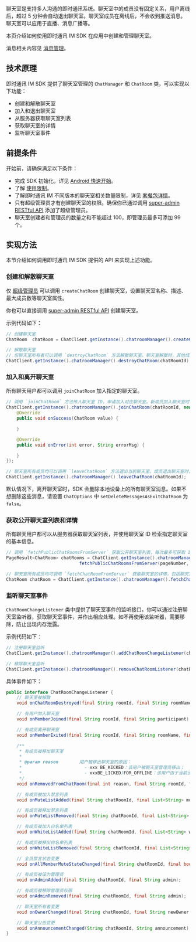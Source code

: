 聊天室是支持多人沟通的即时通讯系统。聊天室中的成员没有固定关系，用户离线后，超过 5 分钟会自动退出聊天室。聊天室成员在离线后，不会收到推送消息。聊天室可以应用于直播、消息广播等。

本页介绍如何使用即时通讯 IM SDK 在应用中创建和管理聊天室。

消息相关内容见 [消息管理](./agora_chat_message_overview)。

## 技术原理

即时通讯 IM SDK 提供了聊天室管理的 `ChatManager` 和 `ChatRoom` 类，可以实现以下功能：

- 创建和解散聊天室
- 加入和退出聊天室
- 从服务器获取聊天室列表
- 获取聊天室的详情
- 监听聊天室事件

## 前提条件

开始前，请确保满足以下条件：

- 完成 SDK 初始化，详见 [Android 快速开始](./agora_chat_get_started_android)。
- 了解 [使用限制](./agora_chat_limitation)。
- 了解即时通讯 IM 不同版本的聊天室相关数量限制，详见 [套餐包详情](./agora_chat_plan)。
- 只有超级管理员才有创建聊天室的权限。确保你已通过调用 [super-admin RESTful API](./agora_chat_restful_chatroom_superadmin?platform=RESTful#添加超级管理员) 添加了超级管理员。
- 聊天室创建者和管理员的数量之和不能超过 100，即管理员最多可添加 99 个。

## 实现方法

本节介绍如何调用即时通讯 IM SDK 提供的 API 来实现上述功能。

### 创建和解散聊天室

仅 [超级管理员](./agora_chat_restful_chatroom_superadmin?platform=RESTful#添加聊天室超级管理员) 可以调用 `createChatRoom` 创建聊天室，设置聊天室名称、描述、最大成员数等聊天室属性。

你也可以直接调用 [super-admin RESTful API](./agora_chat_restful_chatroom_superadmin?platform=RESTful#添加聊天室超级管理员) 创建聊天室。

示例代码如下：

```java
// 创建聊天室
ChatRoom  chatRoom = ChatClient.getInstance().chatroomManager().createChatRoom(subject, description, welcomMessage, maxUserCount, members);

// 解散聊天室
// 仅聊天室所有者可以调用 `destroyChatRoom` 方法解散聊天室。聊天室解散时，其他成员收到 `onChatRoomDestroyed` 回调并被踢出聊天室。
ChatClient.getInstance().chatroomManager().destroyChatRoom(chatRoomId);
```

### 加入和离开聊天室

所有聊天用户都可以调用 `joinChatRoom` 加入指定的聊天室。

```java
// 调用 `joinChatRoom` 方法传入聊天室 ID，申请加入对应聊天室。新成员加入聊天室时，其他成员收到 `onMemberJoined` 回调。
ChatClient.getInstance().chatroomManager().joinChatRoom(chatRoomId, new ValueCallBack<ChatRoom>() {
    @Override
    public void onSuccess(ChatRoom value) {

    }

    @Override
    public void onError(int error, String errorMsg) {

    }
});

// 聊天室所有成员均可以调用 `leaveChatRoom` 方法退出当前聊天室。成员退出聊天室时，其他成员收到 `onMemberExited` 回调。
ChatClient.getInstance().chatroomManager().leaveChatRoom(chatRoomId);
```

默认情况下，离开聊天室时，SDK 会删除本地设备上的所有聊天室消息。如果不想删除这些消息，请设置 `ChatOptions` 中 `setDeleteMessagesAsExitChatRoom` 为 `false`。

### 获取公开聊天室列表和详情

所有聊天用户都可以从服务器获取聊天室列表，并使用聊天室 ID 检索指定聊天室的基本信息。

```java
// 调用 `fetchPublicChatRoomsFromServer` 获取公开聊天室列表，每次最多可获取 1,000 个。
PageResult<ChatRoom> chatRooms = ChatClient.getInstance().chatroomManager().
                            fetchPublicChatRoomsFromServer(pageNumber, pageSize);

// 聊天室所有成员均可调用 `fetchChatRoomFromServer` 获取聊天室的详情，包括聊天室 ID、聊天室名称，聊天室描述、聊天室公告、管理员列表、最大成员数、聊天室所有者、是否全员禁言以及聊天室角色类型。成员列表、黑名单列表、禁言列表需单独调用接口获取。
ChatRoom chatRoom = ChatClient.getInstance().chatroomManager().fetchChatRoomFromServer(chatRoomId);
```

### 监听聊天室事件

`ChatRoomChangeListener` 类中提供了聊天室事件的监听接口。你可以通过注册聊天室监听器，获取聊天室事件，并作出相应处理。如不再使用该监听器，需要移除，防止出现内存泄露。

示例代码如下：

```java
// 注册聊天室监听
ChatClient.getInstance().chatroomManager().addChatRoomChangeListener(chatRoomChangeListener);

// 移除聊天室监听
ChatClient.getInstance().chatroomManager().removeChatRoomListener(chatRoomChangeListener);
```

具体事件如下：

```java
public interface ChatRoomChangeListener {
    // 聊天室被解散
    void onChatRoomDestroyed(final String roomId, final String roomName);

    // 有用户加入聊天室
    void onMemberJoined(final String roomId, final String participant);

    // 有成员离开聊天室
    void onMemberExited(final String roomId, final String roomName, final String participant);

    /**
     * 有成员被移出聊天室
     *
     * @param reason        用户被移出聊天室的原因：
     *                        - xxx BE_KICKED：该用户被聊天室管理员移出；
     *                        - xxxBE_LICKED)FOR_OFFLINE：该用户由于当前设备断网被服务器移出聊天室。
     */
    void onRemovedFromChatRoom(final int reason, final String roomId, final String roomName, final String participant);

    // 有成员被加入禁言列表
    void onMuteListAdded(final String chatRoomId, final List<String> mutes, final long expireTime);

    // 有成员被移出禁言列表
    void onMuteListRemoved(final String chatRoomId, final List<String> mutes);

    // 有成员被加入白名单列表
    void onWhiteListAdded(final String chatRoomId, final List<String> whitelist);

    // 有成员被移出白名单列表
    void onWhiteListRemoved(final String chatRoomId, final List<String> whitelist);

    // 全员禁言状态变更
    void onAllMemberMuteStateChanged(final String chatRoomId, final boolean isMuted);

    // 有成员被设为管理员
    void onAdminAdded(final String chatRoomId, final String admin);

    // 有成员被移除管理员权限
    void onAdminRemoved(final String chatRoomId, final String admin);

    // 聊天室所有者变更
    void onOwnerChanged(final String chatRoomId, final String newOwner, final String oldOwner);

    // 聊天室公告变更
    void onAnnouncementChanged(String chatRoomId, String announcement);
}
```